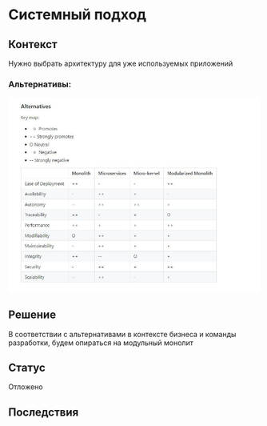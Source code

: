 # Системный подход

## Контекст
Нужно выбрать архитектуру для уже используемых приложений

### Альтернативы:
 ![Альтернативы](pics/options.JPG)
 
## Решение

В соответствии с альтернативами в контексте бизнеса и команды разработки, будем опираться на модульный монолит

## Статус

Отложено

## Последствия


 


 


